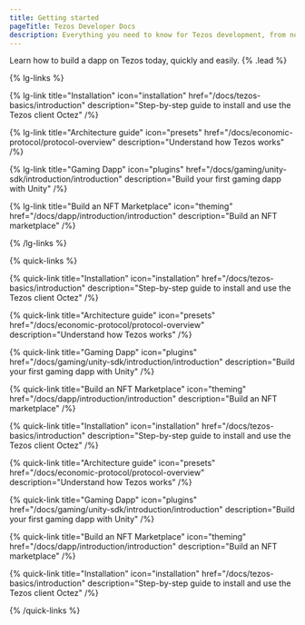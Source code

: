 ```yaml
---
title: Getting started
pageTitle: Tezos Developer Docs
description: Everything you need to know for Tezos development, from novice to expert. Learn how to build your next Game, NFT, or DeFi dapp here.
---
```


Learn how to build a dapp on Tezos today, quickly and easily. {% .lead %}

{% lg-links %}

{% lg-link title="Installation" icon="installation" href="/docs/tezos-basics/introduction" description="Step-by-step guide to install and use the Tezos client Octez" /%}

{% lg-link title="Architecture guide" icon="presets" href="/docs/economic-protocol/protocol-overview" description="Understand how Tezos works" /%}

{% lg-link title="Gaming Dapp" icon="plugins" href="/docs/gaming/unity-sdk/introduction/introduction" description="Build your first gaming dapp with Unity" /%}

{% lg-link title="Build an NFT Marketplace" icon="theming" href="/docs/dapp/introduction/introduction" description="Build an NFT marketplace" /%}

{% /lg-links %}



{% quick-links %}

{% quick-link title="Installation" icon="installation" href="/docs/tezos-basics/introduction" description="Step-by-step guide to install and use the Tezos client Octez" /%}

{% quick-link title="Architecture guide" icon="presets" href="/docs/economic-protocol/protocol-overview" description="Understand how Tezos works" /%}

{% quick-link title="Gaming Dapp" icon="plugins" href="/docs/gaming/unity-sdk/introduction/introduction" description="Build your first gaming dapp with Unity" /%}

{% quick-link title="Build an NFT Marketplace" icon="theming" href="/docs/dapp/introduction/introduction" description="Build an NFT marketplace" /%}

{% quick-link title="Installation" icon="installation" href="/docs/tezos-basics/introduction" description="Step-by-step guide to install and use the Tezos client Octez" /%}

{% quick-link title="Architecture guide" icon="presets" href="/docs/economic-protocol/protocol-overview" description="Understand how Tezos works" /%}

{% quick-link title="Gaming Dapp" icon="plugins" href="/docs/gaming/unity-sdk/introduction/introduction" description="Build your first gaming dapp with Unity" /%}

{% quick-link title="Build an NFT Marketplace" icon="theming" href="/docs/dapp/introduction/introduction" description="Build an NFT marketplace" /%}

{% quick-link title="Installation" icon="installation" href="/docs/tezos-basics/introduction" description="Step-by-step guide to install and use the Tezos client Octez" /%}

{% /quick-links %}

